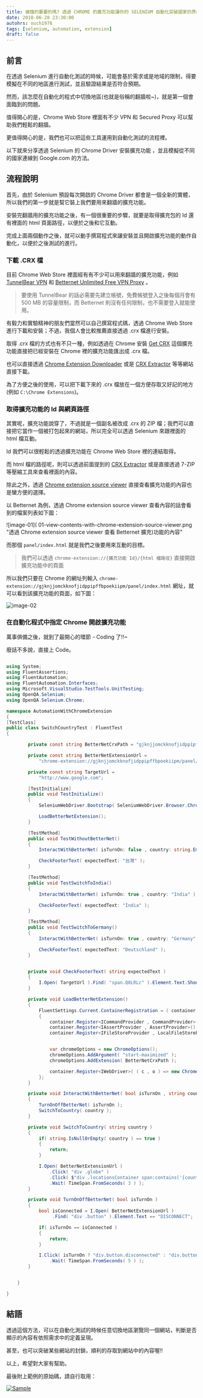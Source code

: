```yaml
---
title: 被擋的嫑嫑的嗎? 透過 CHROME 的擴充功能讓你的 SELENIUM 自動化突破國家的界線!!
date: 2018-06-28 23:30:00
autohrs: ouch1978
tags: [selenium, automation, extension]
draft: false
---
```


## 前言

在透過 Selenium 進行自動化測試的時候，可能會基於需求或是地域的限制，得要模擬在不同的地區進行測試，並且驗證結果是否符合預期。

然而，該怎麼在自動化的程式中切換地區(也就是俗稱的翻牆啦~)，就是第一個會面臨到的問題。

值得開心的是，Chrome Web Store 裡面有不少 VPN 和 Secured Proxy 可以幫助我們輕鬆的翻牆。

更值得開心的是，我們也可以把這些工具運用到自動化測試的流程裡。

以下就來分享透過 Selenium 的 Chrome Driver 安裝擴充功能 ，並且模擬從不同的國家連線到 Google.com 的方法。

<!--truncate-->

## 流程說明

首先，由於 Selenium 預設每次開啟的 Chrome Driver 都會是一個全新的實體，所以我們的第一步就是幫它裝上我們要用來翻牆的擴充功能。

安裝完翻牆用的擴充功能之後，有一個很重要的步驟，就要是取得擴充包的 Id 還有裡面的 html 頁面路徑，以便於之後和它互動。

完成上面兩個動作之後，就可以動手撰寫程式來讓安裝並且開啟擴充功能的動作自動化，以便於之後測試的進行。

### 下載 .CRX 檔

目前 Chrome Web Store 裡面經有有不少可以用來翻牆的擴充功能，例如 [TunnelBear VPN][link-01] 和 [Betternet Unlimited Free VPN Proxy][link-02] 。

[link-01]: https://chrome.google.com/webstore/detail/tunnelbear-vpn/omdakjcmkglenbhjadbccaookpfjihpa "TunnelBear VPN"
[link-02]: https://chrome.google.com/webstore/detail/betternet-unlimited-free/gjknjjomckknofjidppipffbpoekiipm "Betternet Unlimited Free VPN Proxy"

> 要使用 TunnelBear 的話必需要先建立帳號，免費帳號登入之後每個月會有 500 MB 的容量限制，而 Betternet 則沒有任何限制，也不需要登入就能使用。

有毅力和實驗精神的朋友們當然可以自己撰寫程式碼，透過 Chrome Web Store 進行下載和安裝；不過，我個人會比較推薦直接透過 .crx 檔進行安裝。

取得 .crx 檔的方式也有不只一種，例如透過在 Chrome 安裝 [Get CRX][link-03] 這個擴充功能直接把已經安裝在 Chrome 裡的擴充功能匯出成 .crx 檔。

[link-03]: https://chrome.google.com/webstore/detail/get-crx/dijpllakibenlejkbajahncialkbdkjc "Get CRX Chrome Extension"

也可以直接透過 [Chrome Extension Downloader][link-04] 或是 [CRX Extractor][link-05] 等等網站直接下載。

[link-04]: https://chrome-extension-downloader.com/ "Chrome Extension Downloader"
[link-05]: http://crxextractor.com/ "CRX Extractor"

為了方便之後的使用，可以把下載下來的 .crx 檔放在一個方便存取又好記的地方(例如 `C:\Chrome Extensions`)。

### 取得擴充功能的 Id 與網頁路徑

其實呢，擴充功能說穿了，不過就是一個副名被改成 .crx 的 ZIP 檔；我們可以直接把它當作一個被打包起來的網站，所以完全可以透過 Selenium 來跟裡面的 html 檔互動。

Id 我們可以很輕鬆的透過擴充功能在 Chrome Web Store 裡的連結取得。

而 html 檔的路徑呢，則可以透過前面提到的 [CRX Extractor][link-05] 或是直接透過 7-ZIP 等壓縮工具來查看裡面的內容。

除此之外，透過 [Chrome extension source viewer][link-06] 直接查看擴充功能的內容也是蠻方便的選擇。

[link-06]: https://chrome.google.com/webstore/detail/chrome-extension-source-v/jifpbeccnghkjeaalbbjmodiffmgedin "Chrome extension source viewer"

以 Betternet 為例，透過 Chrome extension source viewer 查看內容的話會看到的檔案列表如下圖：

![image-01]( 01-view-contents-with-chrome-extension-source-viewer.png "透過 Chrome extension source viewer 查看 Betternet 擴充)功能的內容"

而那個 `panel/index.html` 就是我們之後要用來互動的目標。

> 我們可以透過 `chrome-extension://{擴充功能 Id}/{html 檔路徑}` 直接開啟擴充功能中的頁面

所以我們只要在 Chrome 的網址列輸入 `chrome-extension://gjknjjomckknofjidppipffbpoekiipm/panel/index.html` 網址，就可以看到該擴充功能的頁面，如下圖：

![image-02](02-browse-extension-page-with-url.png "透過網址直接開啟擴充功能的頁面")

### 在自動化程式中指定 Chrome 開啟擴充功能

萬事俱備之後，就到了最開心的環節 - Coding 了!!~

廢話不多說，直接上 Code。

```csharp title="SwitchCountryTest.cs"

using System;
using FluentAssertions;
using FluentAutomation;
using FluentAutomation.Interfaces;
using Microsoft.VisualStudio.TestTools.UnitTesting;
using OpenQA.Selenium;
using OpenQA.Selenium.Chrome;

namespace AutomationWithChromeExtension
{
[TestClass]
public class SwitchCountryTest : FluentTest
{

        private const string BetterNetCrxPath = "gjknjjomckknofjidppipffbpoekiipm.crx";

        private const string BetterNetExtensionUrl =
            "chrome-extension://gjknjjomckknofjidppipffbpoekiipm/panel/index.html";

        private const string TargetUrl =
            "http://www.google.com";

        [TestInitialize]
        public void TestInitialize()
        {
            SeleniumWebDriver.Bootstrap( SeleniumWebDriver.Browser.Chrome , TimeSpan.FromSeconds( 15 ) );

            LoadBetterNetExtension();
        }

        [TestMethod]
        public void TestWithoutBetterNet()
        {
            InteractWithBetterNet( isTurnOn: false , country: string.Empty );

            CheckFooterText( expectedText: "台灣" );
        }

        [TestMethod]
        public void TestSwitchToIndia()
        {
            InteractWithBetterNet( isTurnOn: true , country: "India" );

            CheckFooterText( expectedText: "India" );
        }

        [TestMethod]
        public void TestSwitchToGermany()
        {
            InteractWithBetterNet( isTurnOn: true , country: "Germany" );

            CheckFooterText( expectedText: "Deutschland" );
        }


        private void CheckFooterText( string expectedText )
        {
            I.Open( TargetUrl ).Find( "span.Q8LRLc" ).Element.Text.Should().Be( expectedText );
        }

        private void LoadBetterNetExtension()
        {
            FluentSettings.Current.ContainerRegistration = ( container ) =>
            {
                container.Register<ICommandProvider , CommandProvider>();
                container.Register<IAssertProvider , AssertProvider>();
                container.Register<IFileStoreProvider , LocalFileStoreProvider>();


                var chromeOptions = new ChromeOptions();
                chromeOptions.AddArgument( "start-maximized" );
                chromeOptions.AddExtension( BetterNetCrxPath );

                container.Register<IWebDriver>( ( c , o ) => new ChromeDriver( chromeOptions ) );
            };
        }

        private void InteractWithBetterNet( bool isTurnOn , string country )
        {
            TurnOnOffBetterNet( isTurnOn );
            SwitchToCountry( country );
        }

        private void SwitchToCountry( string country )
        {
            if( string.IsNullOrEmpty( country ) == true )
            {
                return;
            }

            I.Open( BetterNetExtensionUrl )
                .Click( "div .globe" )
                .Click( $"div .locationsContainer span:contains('{country}')" )
                .Wait( TimeSpan.FromSeconds( 3 ) );
        }

        private void TurnOnOffBetterNet( bool isTurnOn )
        {
            bool isConnected = I.Open( BetterNetExtensionUrl )
                 .Find( "div .button" ).Element.Text == "DISCONNECT";

            if( isTurnOn == isConnected )
            {
                return;
            }

            I.Click( isTurnOn ? "div.button.disconnected" : "div.button.connected" )
                .Wait( TimeSpan.FromSeconds( 5 ) );
        }


    }

}

```

## 結語

透過這個方法，可以在自動化測試的時候任意切換地區瀏覽同一個網站，判斷是否顯示的內容有依照需求中的定義呈現。

甚至，也可以突破某些網站的封鎖，順利的存取到網站中的內容喔!!

以上，希望對大家有幫助。

最後附上範例的原始碼，請自行取用：

[![Sample](/img/source-code.png)](https://github.com/Ouch1978/AutomationWithChromeExtension)
